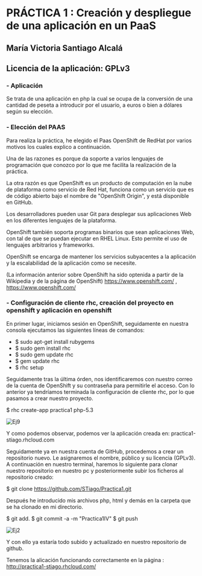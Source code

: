# PRÁCTICA 1 : Creación y despliegue de una aplicación en un PaaS
## María Victoria Santiago Alcalá

## Licencia de la aplicación: GPLv3

### - Aplicación
Se trata de una aplicación en php la cual se ocupa de la conversión de una cantidad de peseta a introducir por el usuario, a euros o bien a dólares según su elección. 

### - Elección del PAAS

Para realiza la práctica, he elegido el Paas OpenShift de RedHat por varios motivos los cuales explico a continuación.

Una de las razones es porque da soporte a varios lenguajes de programación que conozco por lo que me facilita la realización de la práctica.

La otra razón es que OpenShift es un producto de computación en la nube de plataforma como servicio de Red Hat, funciona como un servicio que es de código abierto bajo el nombre de "OpenShift Origin", y está disponible en GitHub.

Los desarrolladores pueden usar Git para desplegar sus aplicaciones Web en los diferentes lenguajes de la plataforma.

OpenShift también soporta programas binarios que sean aplicaciones Web, con tal de que se puedan ejecutar en RHEL Linux. Esto permite el uso de lenguajes arbitrarios y frameworks.

OpenShift se encarga de mantener los servicios subyacentes a la aplicación y la escalabilidad de la aplicación como se necesite.

(La información anterior sobre OpenShift ha sido optenida a partir de la Wikipedia y de la página de OpenShift)
https://www.openshift.com/  ,
https://www.openshift.com/


### - Configuración de cliente rhc, creación del proyecto en openshift y aplicación en openshift
En primer lugar, iniciamos sesión en OpenShift, seguidamente en nuestra consola ejecutamos las siguientes líneas de comandos:

- $ sudo apt-get install rubygems 
- $ sudo gem install rhc
- $ sudo gem update rhc
- $ gem update rhc
- $ rhc setup

Seguidamente tras la última órden, nos identificaremos con nuestro correo de la cuenta de OpenShift y su contraseña para permitirle el acceso.
Con lo anterior ya tendríamos terminada la configuración de cliente rhc, por lo que pasamos a crear nuestro proyecto.

$ rhc create-app  practica1 php-5.3

![Ej9](https://dl.dropbox.com/s/p14idd1hkhrayzo/practica1.2.crearapp.png)

Y como podemos observar, podemos ver la aplicación creada en:  practica1-stiago.rhcloud.com


Seguidamente ya en nuestra cuenta de GitHub, procedemos a crear un repositorio nuevo. Le asignaremos el nombre, público y su licencia (GPLv3).
A continuación en nuestro terminal, haremos lo siguiente para clonar nuestro repositorio en nuestro pc y posteriormente subir los ficheros al repositorio creado:

$ git clone https://github.com/STiago/Practica1.git

Después he introducido mis archivos php, html y demás en la carpeta que se ha clonado en mi directorio.

$ git add.
$ git commit -a -m "Practica1IV"
$ git push

![Ej2](https://dl.dropbox.com/s/9xmzfr2kqyr8kms/ivvv.png)


Y con ello ya estaría todo subido y actualizado en nuestro repositorio de github.

Tenemos la alicación funcionando correctamente en la página : http://practica1-stiago.rhcloud.com/





